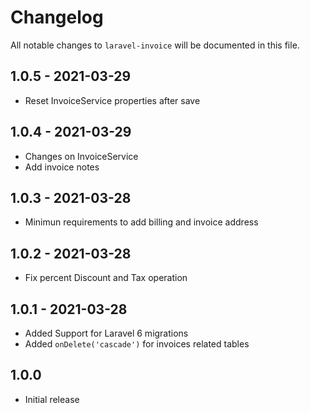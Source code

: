 # Changelog

All notable changes to `laravel-invoice` will be documented in this file.

##  1.0.5 - 2021-03-29
- Reset InvoiceService properties after save

##  1.0.4 - 2021-03-29
- Changes on InvoiceService
- Add invoice notes

##  1.0.3 - 2021-03-28
- Minimun requirements to add billing and invoice address

##  1.0.2 - 2021-03-28
- Fix percent Discount and Tax operation

##  1.0.1 - 2021-03-28
- Added Support for Laravel 6 migrations
- Added `onDelete('cascade')` for invoices related tables

##  1.0.0
- Initial release
